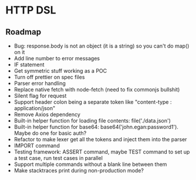 # HTTP DSL

## Roadmap
- Bug: response.body is not an object (it is a string) so you can't do map() on it
- Add line number to error messages
- IF statement
- Get symmetric stuff working as a POC
- Turn off prettier on spec files
- Parser error handling
- Replace native fetch with node-fetch (need to fix commonjs bullshit)
- Silent flag for request
- Support header colon being a separate token like "content-type : application/json"
- Remove Axios dependency
- Built-in helper function for loading file contents: file('./data.json')
- Built-in helper function for base64: base64('john.egan:password1'). Maybe do one for basic auth?
- Refactor to make lexer get all the tokens and inject them into the parser
- IMPORT command
- Testing framework: ASSERT command, maybe TEST command to set up a test case, run test cases in parallel
- Support multiple commands without a blank line between them
- Make stacktraces print during non-production mode?
